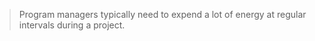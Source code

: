 

> Program managers typically need to expend a lot of energy at regular intervals during a project. 